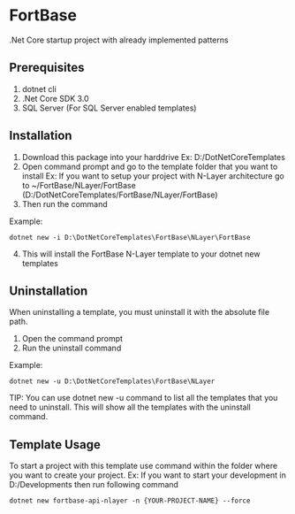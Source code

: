 # FortBase
.Net Core startup project with already implemented patterns

## Prerequisites
1. dotnet cli 
2. .Net Core SDK 3.0
3. SQL Server (For SQL Server enabled templates)

## Installation

1. Download this package into your harddrive 
   Ex: D:/DotNetCoreTemplates
2. Open command prompt and go to the template folder that you want to install 
   Ex: If you want to setup your project with N-Layer architecture go to ~/FortBase/NLayer/FortBase (D:/DotNetCoreTemplates/FortBase/NLayer/FortBase)
3. Then run the command 

Example:
```
dotnet new -i D:\DotNetCoreTemplates\FortBase\NLayer\FortBase
```
4. This will install the FortBase N-Layer template to your dotnet new templates


## Uninstallation 

When uninstalling a template, you must uninstall it with the absolute file path. 

1. Open the command prompt 
2. Run the uninstall command 

Example:
```
dotnet new -u D:\DotNetCoreTemplates\FortBase\NLayer
```

TIP: You can use dotnet new -u command to list all the templates that you need to uninstall. 
This will show all the templates with the uninstall command.

## Template Usage

To start a project with this template use command within the folder where you want to create your project. 
Ex: If you want to start your development in D:/Developments then run following command 
   
```
dotnet new fortbase-api-nlayer -n {YOUR-PROJECT-NAME} --force
```
